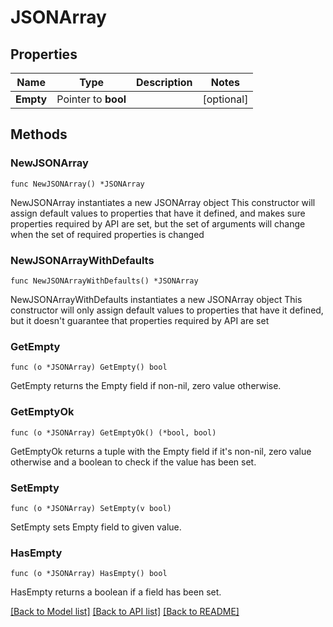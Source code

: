 # JSONArray

## Properties

Name | Type | Description | Notes
------------ | ------------- | ------------- | -------------
**Empty** | Pointer to **bool** |  | [optional] 

## Methods

### NewJSONArray

`func NewJSONArray() *JSONArray`

NewJSONArray instantiates a new JSONArray object
This constructor will assign default values to properties that have it defined,
and makes sure properties required by API are set, but the set of arguments
will change when the set of required properties is changed

### NewJSONArrayWithDefaults

`func NewJSONArrayWithDefaults() *JSONArray`

NewJSONArrayWithDefaults instantiates a new JSONArray object
This constructor will only assign default values to properties that have it defined,
but it doesn't guarantee that properties required by API are set

### GetEmpty

`func (o *JSONArray) GetEmpty() bool`

GetEmpty returns the Empty field if non-nil, zero value otherwise.

### GetEmptyOk

`func (o *JSONArray) GetEmptyOk() (*bool, bool)`

GetEmptyOk returns a tuple with the Empty field if it's non-nil, zero value otherwise
and a boolean to check if the value has been set.

### SetEmpty

`func (o *JSONArray) SetEmpty(v bool)`

SetEmpty sets Empty field to given value.

### HasEmpty

`func (o *JSONArray) HasEmpty() bool`

HasEmpty returns a boolean if a field has been set.


[[Back to Model list]](../README.md#documentation-for-models) [[Back to API list]](../README.md#documentation-for-api-endpoints) [[Back to README]](../README.md)


